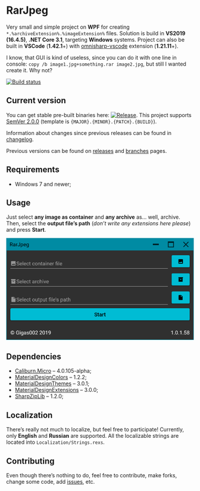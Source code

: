 # RarJpeg

Very small and simple project on **WPF** for creating `*.%archiveExtension%.%imageExtension%` files. Solution is build in **VS2019 (16.4.5)**, **.NET Core 3.1**, targeting **Windows** systems. Project can also be built in **VSCode** (**1.42.1**+) with [omnisharp-vscode](https://github.com/OmniSharp/omnisharp-vscode) extension (**1.21.11**+).

I know, that GUI is kind of useless, since you can do it with one line in console: `copy /b image1.jpg+something.rar image2.jpg`, but still I wanted create it. Why not?

[![Build status](https://ci.appveyor.com/api/projects/status/7wvh1l5kv3bi9iae/branch/master?svg=true)](https://ci.appveyor.com/project/Gigas002/rarjpeg)

## Current version

You can get stable pre-built binaries here: [![Release](https://img.shields.io/github/release/Gigas002/RarJpeg.svg)](https://github.com/Gigas002/RarJpeg/releases/latest). This project supports [SemVer 2.0.0](https://semver.org/) (template is `{MAJOR}.{MINOR}.{PATCH}.{BUILD}`).

Information about changes since previous releases can be found in [changelog](https://github.com/Gigas002/RarJpeg/blob/master/CHANGELOG.md).

Previous versions can be found on [releases](https://github.com/Gigas002/RarJpeg/releases) and [branches](https://github.com/Gigas002/RarJpeg/branches) pages.

## Requirements

- Windows 7 and newer;

## Usage

Just select **any image as container** and **any archive** as… well, archive. Then, select the **output file’s path** (*don’t write any extensions here please*) and press **Start**.

![Main page](Screenshots/MainPage.png)

## Dependencies

- [Caliburn.Micro](<https://www.nuget.org/packages/Caliburn.Micro>) – 4.0.105-alpha;
- [MaterialDesignColors](<https://www.nuget.org/packages/MaterialDesignColors>) – 1.2.2;
- [MaterialDesignThemes](<https://www.nuget.org/packages/MaterialDesignThemes>) – 3.0.1;
- [MaterialDesignExtensions](<https://www.nuget.org/packages/MaterialDesignExtensions/>) – 3.0.0;
- [SharpZipLib](<https://www.nuget.org/packages/SharpZipLib/>) – 1.2.0;

## Localization

There’s really not much to localize, but feel free to participate! Currently, only **English** and **Russian** are supported. All the localizable strings are located into `Localization/Strings.rexs`.

## Contributing

Even though there’s nothing to do, feel free to contribute, make forks, change some code, add [issues](https://github.com/Gigas002/RarJpeg/issues), etc.
